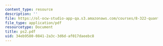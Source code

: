 ```yaml
---
content_type: resource
description: ''
file: https://ol-ocw-studio-app-qa.s3.amazonaws.com/courses/8-322-quantum-theory-ii-spring-2003/34eb958008412a3c3d6daf017daeebc8_ps2.pdf
file_type: application/pdf
resourcetype: Document
title: ps2.pdf
uid: 34eb9580-0841-2a3c-3d6d-af017daeebc8
---
```

